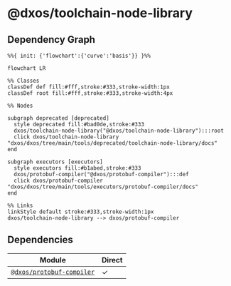 # @dxos/toolchain-node-library



## Dependency Graph

```mermaid
%%{ init: {'flowchart':{'curve':'basis'}} }%%

flowchart LR

%% Classes
classDef def fill:#fff,stroke:#333,stroke-width:1px
classDef root fill:#fff,stroke:#333,stroke-width:4px

%% Nodes

subgraph deprecated [deprecated]
  style deprecated fill:#bad0de,stroke:#333
  dxos/toolchain-node-library("@dxos/toolchain-node-library"):::root
  click dxos/toolchain-node-library "dxos/dxos/tree/main/tools/deprecated/toolchain-node-library/docs"
end

subgraph executors [executors]
  style executors fill:#b1abed,stroke:#333
  dxos/protobuf-compiler("@dxos/protobuf-compiler"):::def
  click dxos/protobuf-compiler "dxos/dxos/tree/main/tools/executors/protobuf-compiler/docs"
end

%% Links
linkStyle default stroke:#333,stroke-width:1px
dxos/toolchain-node-library --> dxos/protobuf-compiler
```

## Dependencies

| Module | Direct |
|---|---|
| [`@dxos/protobuf-compiler`](../../../executors/protobuf-compiler/docs/README.md) | &check; |
